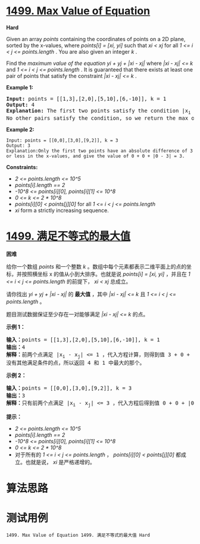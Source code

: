 # [1499. Max Value of Equation][enTitle]

**Hard**

Given an array  *points*  containing the coordinates of points on a 2D plane, sorted by the x-values, where  *points[i] = [xi, yi]*  such that  *xi < xj*  for all  *1 <= i < j <= points.length* . You are also given an integer  *k* .

Find the  *maximum value of the equation*  *yi + yj + |xi - xj|*  where  *|xi - xj| <= k*  and  *1 <= i < j <= points.length* . It is guaranteed that there exists at least one pair of points that satisfy the constraint  *|xi - xj| <= k* .



**Example 1:** 


<pre><strong>Input:</strong> points = [[1,3],[2,0],[5,10],[6,-10]], k = 1
<strong>Output:</strong> 4
<strong>Explanation:</strong> The first two points satisfy the condition |x<sub>i</sub> - x<sub>j</sub>| <= 1 and if we calculate the equation we get 3 + 0 + |1 - 2| = 4. Third and fourth points also satisfy the condition and give a value of 10 + -10 + |5 - 6| = 1.
No other pairs satisfy the condition, so we return the max of 4 and 1.</pre>

**Example 2:** 

```
Input: points = [[0,0],[3,0],[9,2]], k = 3
Output: 3
Explanation:Only the first two points have an absolute difference of 3 or less in the x-values, and give the value of 0 + 0 + |0 - 3| = 3.

```



**Constraints:** 

-  *2 <= points.length <= 10^5*  
-  *points[i].length == 2*  
-  *-10^8 <= points[i][0], points[i][1] <= 10^8*  
-  *0 <= k <= 2 * 10^8*  
-  *points[i][0] < points[j][0]*  for all  *1 <= i < j <= points.length*  
-  *xi*  form a strictly increasing sequence.


# [1499. 满足不等式的最大值][cnTitle]

**困难**

给你一个数组  *points*  和一个整数  *k*  。数组中每个元素都表示二维平面上的点的坐标，并按照横坐标 x 的值从小到大排序。也就是说  *points[i] = [xi, yi]*  ，并且在  *1 <= i < j <= points.length*  的前提下，  *xi < xj*  总成立。

请你找出 *yi + yj + |xi - xj|*  的 **最大值** ，其中  *|xi - xj| <= k*  且  *1 <= i < j <= points.length* 。

题目测试数据保证至少存在一对能够满足  *|xi - xj| <= k*  的点。



**示例 1：** 


<pre><strong>输入：</strong>points = [[1,3],[2,0],[5,10],[6,-10]], k = 1
<strong>输出：</strong>4
<strong>解释：</strong>前两个点满足 |x<sub>i</sub> - x<sub>j</sub>| <= 1 ，代入方程计算，则得到值 3 + 0 + |1 - 2| = 4 。第三个和第四个点也满足条件，得到值 10 + -10 + |5 - 6| = 1 。
没有其他满足条件的点，所以返回 4 和 1 中最大的那个。</pre>

**示例 2：** 


<pre><strong>输入：</strong>points = [[0,0],[3,0],[9,2]], k = 3
<strong>输出：</strong>3
<strong>解释：</strong>只有前两个点满足 |x<sub>i</sub> - x<sub>j</sub>| <= 3 ，代入方程后得到值 0 + 0 + |0 - 3| = 3 。
</pre>



**提示：** 

-  *2 <= points.length <= 10^5*  
-  *points[i].length == 2*  
-  *-10^8 <= points[i][0], points[i][1] <= 10^8*  
-  *0 <= k <= 2 * 10^8*  
- 对于所有的 *1 <= i < j <= points.length*  ， *points[i][0] < points[j][0]*  都成立。也就是说， *xi*  是严格递增的。




# 算法思路

# 测试用例
```
1499. Max Value of Equation 1499. 满足不等式的最大值 Hard
```

[enTitle]: https://leetcode.com/problems/max-value-of-equation/
[cnTitle]: https://leetcode-cn.com/problems/max-value-of-equation/
